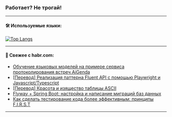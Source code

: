 ### Работает? Не трогай!

---
<!--
#### 🛠️ Technical stack:

![Java](https://img.shields.io/badge/Java-informational?logo=Oracle&style=flat&logoColor=white&color=FF4500)
![Kotlin](https://img.shields.io/badge/Kotlin-informational?logo=Kotlin&style=flat&logoColor=white&color=774D97)
![TS](https://img.shields.io/badge/TypeScript-informational?logo=typeScript&style=flat&logoColor=black&color=017acc)
![Python](https://img.shields.io/badge/Python-informational?logo=Python&style=flat&logoColor=black&color=ffdd54) <br>
![Spring](https://img.shields.io/badge/Spring-informational?logo=Spring&style=flat&logoColor=white&color=6DB33F) 
![SpringBoot](https://img.shields.io/badge/SpringBoot-informational?logo=SpringBoot&style=flat&logoColor=white&color=6DB33F)
![Nest](https://img.shields.io/badge/NestJS-informational?logo=NestJS&style=flat&logoColor=white&color=E0234E) 
![NodeJS](https://img.shields.io/badge/NodeJS-informational?logo=node.js&style=flat&logoColor=white&color=70A760)<br>
![PostgreSQL](https://img.shields.io/badge/PostgreSQL-informational?logo=PostgreSQL&style=flat&logoColor=white&color=DAA520)
![MongoDB](https://img.shields.io/badge/MongoDB-informational?logo=MongoDB&style=flat&logoColor=white&color=870000)
![Apache](https://img.shields.io/badge/Apache-informational?logo=apache&style=flat&logoColor=white&color=f74e28)

___ 
-->

#### 🛠️ Используемые языки:

[![Top Langs](https://github-readme-stats-u2qms2cxw-advtsettinggmailcoms-projects.vercel.app/api/top-langs/?username=zloylis&langs_count=10&hide_title=true&title_color=e6edf3&size_weight=0.5&count_weight=0.5&layout=compact&hide_progress=true&hide_border=true&theme=dracula)](https://github.com/zloylis)

<!---


####  :octocat:&nbsp;&nbsp; Статистика:

![GitHub stats](https://github-readme-stats-u2qms2cxw-advtsettinggmailcoms-projects.vercel.app/api?username=zloylis&show_icons=true&hide_border=true&theme=dracula&title_color=e6edf3&include_all_commits=true&count_private=true&hide_rank=false&hide_title=true&rank_icon=github)
-->
---

#### 💬 Свежее с habr.com:

<!-- BLOG-POST-LIST:START -->
- [Обучение языковых моделей на примере сервиса протоколирования встреч AiGenda](https://habr.com/ru/articles/831202/?utm_source=habrahabr&utm_medium=rss&utm_campaign=831202)
- [[Перевод] Реализация паттерна Fluent API с помощью Playwright и Javascript/Typescript](https://habr.com/ru/articles/831190/?utm_source=habrahabr&utm_medium=rss&utm_campaign=831190)
- [[Перевод] Красота и изящество таблицы ASCII](https://habr.com/ru/companies/ruvds/articles/831138/?utm_source=habrahabr&utm_medium=rss&utm_campaign=831138)
- [Flyway + Spring Boot: настройка и написание миграций баз данных](https://habr.com/ru/companies/haulmont/articles/829782/?utm_source=habrahabr&utm_medium=rss&utm_campaign=829782)
- [Как cделать тестирование кода более эффективным: принципы F.I.R.S.T](https://habr.com/ru/articles/830962/?utm_source=habrahabr&utm_medium=rss&utm_campaign=830962)
<!-- BLOG-POST-LIST:END -->

---
